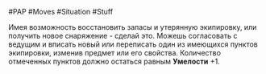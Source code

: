 #PAP #Moves #Situation #Stuff 

Имея возможность восстановить запасы и утерянную экипировку, или получить новое снаряжение - сделай это. Можешь согласовать с ведущим и вписать новый или переписать один из имеющихся пунктов экипировки, изменив предмет или его свойства. Количество отмеченных пунктов должно остаться равным **Умелости** +1.